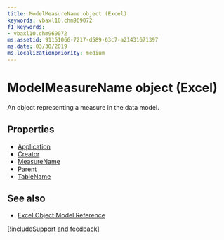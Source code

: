 ```yaml
---
title: ModelMeasureName object (Excel)
keywords: vbaxl10.chm969072
f1_keywords:
- vbaxl10.chm969072
ms.assetid: 91151066-7217-d589-63c7-a21431671397
ms.date: 03/30/2019
ms.localizationpriority: medium
---
```



# ModelMeasureName object (Excel)

An object representing a measure in the data model. 

## Properties

- [Application](Excel.modelmeasurename.application.md)
- [Creator](Excel.modelmeasurename.creator.md)
- [MeasureName](Excel.modelmeasurename.measurename.md)
- [Parent](Excel.modelmeasurename.parent.md)
- [TableName](Excel.modelmeasurename.tablename.md)

## See also

- [Excel Object Model Reference](overview/Excel/object-model.md)

[!include[Support and feedback](~/includes/feedback-boilerplate.md)]
